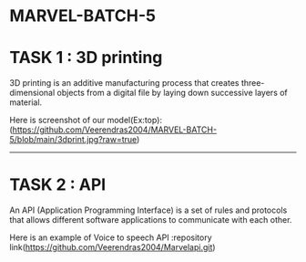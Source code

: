 # MARVEL-BATCH-5

# TASK 1 : 3D printing

3D printing is an additive manufacturing process that creates three-dimensional objects from a digital file by laying down successive layers of material.

Here is screenshot of our model(Ex:top):(https://github.com/Veerendras2004/MARVEL-BATCH-5/blob/main/3dprint.jpg?raw=true)

***

# TASK 2 : API

An API (Application Programming Interface) is a set of rules and protocols that allows different software applications to communicate with each other.

Here is an example of Voice to speech API :repository link(https://github.com/Veerendras2004/Marvelapi.git)

